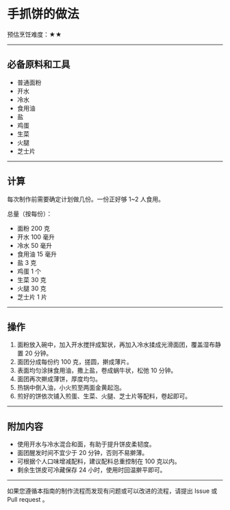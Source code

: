 # 手抓饼的做法

预估烹饪难度：★★

---

## 必备原料和工具

- 普通面粉  
- 开水  
- 冷水  
- 食用油  
- 盐  
- 鸡蛋  
- 生菜  
- 火腿  
- 芝士片

---

## 计算

每次制作前需要确定计划做几份。一份正好够 1~2 人食用。

总量（按每份）：

- 面粉 200 克  
- 开水 100 毫升  
- 冷水 50 毫升  
- 食用油 15 毫升  
- 盐 3 克  
- 鸡蛋 1 个  
- 生菜 30 克  
- 火腿 30 克  
- 芝士片 1 片

---

## 操作

1. 面粉放入碗中，加入开水搅拌成絮状，再加入冷水揉成光滑面团，覆盖湿布静置 20 分钟。  
2. 面团分成每份约 100 克，搓圆，擀成薄片。  
3. 表面均匀涂抹食用油，撒上盐，卷成蜗牛状，松弛 10 分钟。  
4. 面团再次擀成薄饼，厚度均匀。  
5. 热锅中倒入油，小火煎至两面金黄起泡。  
6. 煎好的饼依次铺入煎蛋、生菜、火腿、芝士片等配料，卷起即可。

---

## 附加内容

- 使用开水与冷水混合和面，有助于提升饼皮柔韧度。  
- 面团醒发时间不宜少于 20 分钟，否则不易擀薄。  
- 可根据个人口味增减配料，建议配料总重控制在 100 克以内。  
- 剩余生饼皮可冷藏保存 24 小时，使用时回温擀平即可。

---

如果您遵循本指南的制作流程而发现有问题或可以改进的流程，请提出 Issue 或 Pull request 。
